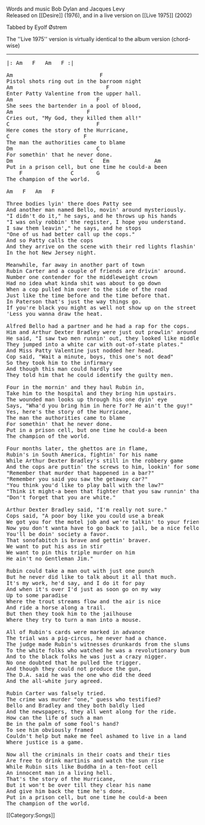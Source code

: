 Words and music Bob Dylan and Jacques Levy<br>
Released on [[Desire]] (1976), and in a live version on [[Live 1975]] (2002)<br>

Tabbed by Eyolf Østrem

The ''Live 1975'' version is virtually identical to the album
version (chord-wise)

----
<pre class="verse">
|: Am   F   Am   F :|

Am                           F
Pistol shots ring out in the barroom night
Am                             F
Enter Patty Valentine from the upper hall.
Am                          F
She sees the bartender in a pool of blood,
Am                       F
Cries out, "My God, they killed them all!"
C                           F
Here comes the story of the Hurricane,
C                       F
The man the authorities came to blame
Dm                          C
For somethin' that he never done.
Dm                        C   Em              Am
Put in a prison cell, but one time he could-a been
    F               C       G
The champion of the world.

Am   F   Am   F

Three bodies lyin' there does Patty see
And another man named Bello, movin' around mysteriously.
"I didn't do it," he says, and he throws up his hands
"I was only robbin' the register, I hope you understand.
I saw them leavin'," he says, and he stops
"One of us had better call up the cops."
And so Patty calls the cops
And they arrive on the scene with their red lights flashin'
In the hot New Jersey night.

Meanwhile, far away in another part of town
Rubin Carter and a couple of friends are drivin' around.
Number one contender for the middleweight crown
Had no idea what kinda shit was about to go down
When a cop pulled him over to the side of the road
Just like the time before and the time before that.
In Paterson that's just the way things go.
If you're black you might as well not show up on the street
'Less you wanna draw the heat.

Alfred Bello had a partner and he had a rap for the cops.
Him and Arthur Dexter Bradley were just out prowlin' around
He said, "I saw two men runnin' out, they looked like middleweights
They jumped into a white car with out-of-state plates."
And Miss Patty Valentine just nodded her head.
Cop said, "Wait a minute, boys, this one's not dead"
So they took him to the infirmary
And though this man could hardly see
They told him that he could identify the guilty men.

Four in the mornin' and they haul Rubin in,
Take him to the hospital and they bring him upstairs.
The wounded man looks up through his one dyin' eye
Says, "Wha'd you bring him in here for? He ain't the guy!"
Yes, here's the story of the Hurricane,
The man the authorities came to blame
For somethin' that he never done.
Put in a prison cell, but one time he could-a been
The champion of the world.

Four months later, the ghettos are in flame,
Rubin's in South America, fightin' for his name
While Arthur Dexter Bradley's still in the robbery game
And the cops are puttin' the screws to him, lookin' for somebody to blame.
"Remember that murder that happened in a bar?"
"Remember you said you saw the getaway car?"
"You think you'd like to play ball with the law?"
"Think it might-a been that fighter that you saw runnin' that night?"
"Don't forget that you are white."

Arthur Dexter Bradley said, "I'm really not sure."
Cops said, "A poor boy like you could use a break
We got you for the motel job and we're talkin' to your friend Bello
Now you don't wanta have to go back to jail, be a nice fellow.
You'll be doin' society a favor.
That sonofabitch is brave and gettin' braver.
We want to put his ass in stir
We want to pin this triple murder on him
He ain't no Gentleman Jim."

Rubin could take a man out with just one punch
But he never did like to talk about it all that much.
It's my work, he'd say, and I do it for pay
And when it's over I'd just as soon go on my way
Up to some paradise
Where the trout streams flow and the air is nice
And ride a horse along a trail.
But then they took him to the jailhouse
Where they try to turn a man into a mouse.

All of Rubin's cards were marked in advance
The trial was a pig-circus, he never had a chance.
The judge made Rubin's witnesses drunkards from the slums
To the white folks who watched he was a revolutionary bum
And to the black folks he was just a crazy nigger.
No one doubted that he pulled the trigger.
And though they could not produce the gun,
The D.A. said he was the one who did the deed
And the all-white jury agreed.

Rubin Carter was falsely tried.
The crime was murder "one," guess who testified?
Bello and Bradley and they both baldly lied
And the newspapers, they all went along for the ride.
How can the life of such a man
Be in the palm of some fool's hand?
To see him obviously framed
Couldn't help but make me feel ashamed to live in a land
Where justice is a game.

Now all the criminals in their coats and their ties
Are free to drink martinis and watch the sun rise
While Rubin sits like Buddha in a ten-foot cell
An innocent man in a living hell.
That's the story of the Hurricane,
But it won't be over till they clear his name
And give him back the time he's done.
Put in a prison cell, but one time he could-a been
The champion of the world.
</pre>

[[Category:Songs]]